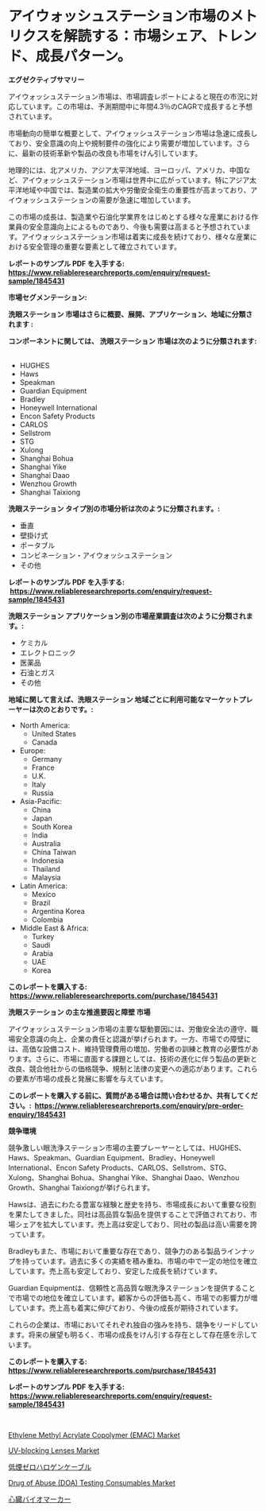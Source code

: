 <p><h1>アイウォッシュステーション市場のメトリクスを解読する：市場シェア、トレンド、成長パターン。</h1></p><p><strong>エグゼクティブサマリー</strong></p>
<p><p>アイウォッシュステーション市場は、市場調査レポートによると現在の市況に対応しています。この市場は、予測期間中に年間4.3％のCAGRで成長すると予想されています。</p><p>市場動向の簡単な概要として、アイウォッシュステーション市場は急速に成長しており、安全意識の向上や規制要件の強化により需要が増加しています。さらに、最新の技術革新や製品の改良も市場をけん引しています。</p><p>地理的には、北アメリカ、アジア太平洋地域、ヨーロッパ、アメリカ、中国など、アイウォッシュステーション市場は世界中に広がっています。特にアジア太平洋地域や中国では、製造業の拡大や労働安全衛生の重要性が高まっており、アイウォッシュステーションの需要が急速に増加しています。</p><p>この市場の成長は、製造業や石油化学業界をはじめとする様々な産業における作業員の安全意識向上によるものであり、今後も需要は高まると予想されています。アイウォッシュステーション市場は着実に成長を続けており、様々な産業における安全管理の重要な要素として確立されています。</p></p>
<p><strong>レポートのサンプル PDF を入手する: <a href="https://www.reliableresearchreports.com/enquiry/request-sample/1845431">https://www.reliableresearchreports.com/enquiry/request-sample/1845431</a></strong></p>
<p><strong>市場セグメンテーション:</strong></p>
<p><strong> 洗眼ステーション 市場はさらに概要、展開、アプリケーション、地域に分類されます :</strong></p>
<p><strong>コンポーネントに関しては、 洗眼ステーション 市場は次のように分類されます: &nbsp;</strong></p>
<p><ul><li>HUGHES</li><li>Haws</li><li>Speakman</li><li>Guardian Equipment</li><li>Bradley</li><li>Honeywell International</li><li>Encon Safety Products</li><li>CARLOS</li><li>Sellstrom</li><li>STG</li><li>Xulong</li><li>Shanghai Bohua</li><li>Shanghai Yike</li><li>Shanghai Daao</li><li>Wenzhou Growth</li><li>Shanghai Taixiong</li></ul></p>
<p><strong> 洗眼ステーション タイプ別の市場分析は次のように分類されます。:</strong></p>
<p><ul><li>垂直</li><li>壁掛け式</li><li>ポータブル</li><li>コンビネーション・アイウォッシュステーション</li><li>その他</li></ul></p>
<p><strong>レポートのサンプル PDF を入手する: &nbsp;<a href="https://www.reliableresearchreports.com/enquiry/request-sample/1845431">https://www.reliableresearchreports.com/enquiry/request-sample/1845431</a></strong></p>
<p><strong> 洗眼ステーション アプリケーション別の市場産業調査は次のように分類されます。:</strong></p>
<p><ul><li>ケミカル</li><li>エレクトロニック</li><li>医薬品</li><li>石油とガス</li><li>その他</li></ul></p>
<p><strong>地域に関して言えば、洗眼ステーション 地域ごとに利用可能なマーケットプレーヤーは次のとおりです。:</strong></p>
<p><ul>
    <li>
        North America:
        <ul>
            <li>United States</li>
            <li>Canada</li>
        </ul>
    </li>
    <li>
        Europe:
        <ul>
            <li>Germany</li>
            <li>France</li>
            <li>U.K.</li>
            <li>Italy</li>
            <li>Russia</li>
        </ul>
    </li>
    <li>
        Asia-Pacific:
        <ul>
            <li>China</li>
            <li>Japan</li>
            <li>South Korea</li>
            <li>India</li>
            <li>Australia</li>
            <li>China Taiwan</li>
            <li>Indonesia</li>
            <li>Thailand</li>
            <li>Malaysia</li>
        </ul>
    </li>
    <li>
        Latin America:
        <ul>
            <li>Mexico</li>
            <li>Brazil</li>
            <li>Argentina Korea</li>
            <li>Colombia</li>
        </ul>
    </li>
    <li>
        Middle East & Africa:
        <ul>
            <li>Turkey</li>
            <li>Saudi</li>
            <li>Arabia</li>
            <li>UAE</li>
            <li>Korea</li>
        </ul>
    </li>
    </ul></p>
<p><strong>このレポートを購入する: &nbsp;<a href="https://www.reliableresearchreports.com/purchase/1845431">https://www.reliableresearchreports.com/purchase/1845431</a></strong></p>
<p><strong>洗眼ステーション の主な推進要因と障壁 市場</strong></p>
<p><p>アイウォッシュステーション市場の主要な駆動要因には、労働安全法の遵守、職場安全意識の向上、企業の責任と認識が挙げられます。一方、市場での障壁には、高価な設備コスト、維持管理費用の増加、労働者の訓練と教育の必要性があります。さらに、市場に直面する課題としては、技術の進化に伴う製品の更新と改良、競合他社からの価格競争、規制と法律の変更への適応があります。これらの要素が市場の成長と発展に影響を与えています。</p></p>
<p><strong>このレポートを購入する前に、質問がある場合は問い合わせるか、共有してください。:&nbsp; <a href="https://www.reliableresearchreports.com/enquiry/pre-order-enquiry/1845431">https://www.reliableresearchreports.com/enquiry/pre-order-enquiry/1845431</a></strong></p>
<p><strong>競争環境</strong></p>
<p><p>競争激しい眼洗浄ステーション市場の主要プレーヤーとしては、HUGHES、Haws、Speakman、Guardian Equipment、Bradley、Honeywell International、Encon Safety Products、CARLOS、Sellstrom、STG、Xulong、Shanghai Bohua、Shanghai Yike、Shanghai Daao、Wenzhou Growth、Shanghai Taixiongが挙げられます。</p><p>Hawsは、過去にわたる豊富な経験と歴史を持ち、市場成長において重要な役割を果たしてきました。同社は高品質な製品を提供することで評価されており、市場シェアを拡大しています。売上高は安定しており、同社の製品は高い需要を誇っています。</p><p>Bradleyもまた、市場において重要な存在であり、競争力のある製品ラインナップを持っています。過去に多くの実績を積み重ね、市場の中で一定の地位を確立しています。売上高も安定しており、安定した成長を続けています。</p><p>Guardian Equipmentは、信頼性と高品質な眼洗浄ステーションを提供することで市場での地位を確立しています。顧客からの評価も高く、市場での影響力が増しています。売上高も着実に伸びており、今後の成長が期待されています。</p><p>これらの企業は、市場においてそれぞれ独自の強みを持ち、競争をリードしています。将来の展望も明るく、市場の成長をけん引する存在として存在感を示しています。</p></p>
<p><strong>このレポートを購入する: &nbsp; <a href="https://www.reliableresearchreports.com/purchase/1845431">https://www.reliableresearchreports.com/purchase/1845431</a></strong></p>
<p><strong>レポートのサンプル PDF を入手する: &nbsp;<a href="https://www.reliableresearchreports.com/enquiry/request-sample/1845431">https://www.reliableresearchreports.com/enquiry/request-sample/1845431</a></strong><strong></strong></p>
<p>&nbsp;</p>
<p><p><a href="https://funky-papaya-cf4.notion.site/Ethylene-Methyl-Acrylate-Copolymer-EMAC-Market-Dynamics-2024-2031-Also-about-Its-Market-Trends-P-edd6aba4df3042faacd62c760713543e">Ethylene Methyl Acrylate Copolymer (EMAC) Market</a></p><p><a href="https://view.publitas.com/reportprime-1/uv-blocking-lenses-market-research-report-provides-critical-insights-that-can-help-shape-business-development-and-investment-strategies/">UV-blocking Lenses Market</a></p><p><a href="https://medium.com/@chablisdavislouise32ptpzm2g/%E4%BD%8E%E7%85%99%E3%82%BC%E3%83%AD%E3%83%8F%E3%83%AD%E3%82%B2%E3%83%B3%E3%82%B1%E3%83%BC%E3%83%96%E3%83%AB%E5%B8%82%E5%A0%B4-%E5%B8%82%E5%A0%B4cagr-%E5%B8%82%E5%A0%B4%E5%8B%95%E5%90%91-%E3%81%8A%E3%82%88%E3%81%B3%E6%88%90%E9%95%B7%E6%88%A6%E7%95%A5%E3%81%AB%E3%81%A4%E3%81%84%E3%81%A6%E3%81%AEinsights-c10a868022a1">低煙ゼロハロゲンケーブル</a></p><p><a href="https://github.com/Hazelklievgspy6vdcsmu106w/Market-Research-Report-List-1/blob/main/drug-of-abuse-doa-testing-consumables-market.md">Drug of Abuse (DOA) Testing Consumables Market</a></p><p><a href="https://medium.com/@dangezieme/2024%E5%B9%B4%E3%81%8B%E3%82%892031%E5%B9%B4%E3%81%BE%E3%81%A7%E3%81%AE%E6%9C%9F%E9%96%93%E3%81%AE%E5%BF%83%E8%87%93%E3%83%90%E3%82%A4%E3%82%AA%E3%83%9E%E3%83%BC%E3%82%AB%E3%83%BC%E5%B8%82%E5%A0%B4%E3%81%AE%E5%88%86%E6%9E%90%E3%81%A8%E3%82%B5%E3%82%A4%E3%82%BA%E4%BA%88%E6%B8%AC-a3256135e1b6">心臓バイオマーカー</a></p></p>